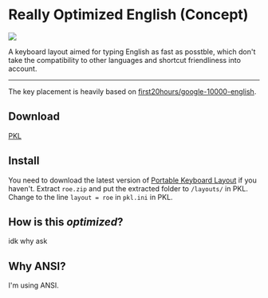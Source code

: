 # Really Optimized English (Concept)

![](https://github.com/CarrieForle/really-optimized-english/assets/53133715/ba05772a-2144-490f-b4fa-d3e74eb3f9b2)

A keyboard layout aimed for typing English as fast as posstble, which don't take the compatibility to other languages and shortcut friendliness into account.

---

The key placement is heavily based on [first20hours/google-10000-english](https://github.com/first20hours/google-10000-english).

## Download
[PKL](https://github.com/CarrieForle/really-optimized-english/releases/latest/download/roe.zip)

## Install
You need to download the latest version of [Portable Keyboard Layout](https://github.com/Portable-Keyboard-Layout/Portable-Keyboard-Layout) if you haven't. Extract `roe.zip` and put the extracted folder to `/layouts/` in PKL. Change to the line `layout = roe` in `pkl.ini` in PKL.

## How is this _optimized_?
idk why ask

## Why ANSI?
I'm using ANSI.
